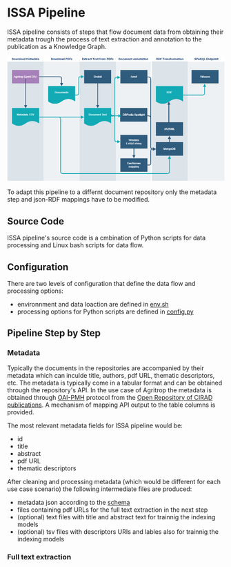 # ISSA Pipeline

ISSA pipeline consists of steps that flow document data from obtaining their metadata trough the process of text extraction and annotation to the publication as a Knowledge Graph.

<img src="../doc/pipeline_details.png" width="900" />

To adapt this pipeline to a differnt document repository only the metadata step and json-RDF mappings have to be modified.

## Source Code

ISSA pipeline's source code is a cmbination of Python scripts for data processing and Linux bash scripts for data flow. 

## Configuration

There are two levels of configuration that define the data flow and processing options:
 - environnment and data loaction are defined in [env.sh](../env.sh)
 - processing options for Python scripts are defined in [config.py](config.py)

## Pipeline Step by Step
### Metadata
Typically the documents in the repositories are accompanied by their metadata which can inculde title, authors, pdf URL, thematic descriptors, etc. 
The metadata is typically come in a tabular format and can be obtained through the repository's API. In the use case of Agritrop the metadata is obtained through [OAI-PMH](https://www.openarchives.org/pmh/) protocol from the [Open Repository of CIRAD publications](https://agritrop.cirad.fr/). A mechanism of mapping API output to the table columns is provided.

The most relevant metadata fields for ISSA pipeline would be:
- id
- title
- abstract
- pdf URL
- thematic descriptors

After cleaning and processing metadata (which would be different for each use case scenario) the following intermediate files are produced:
- metadata json according to the [schema](metadata/ISSA_json_schema.txt) 
- files containing pdf URLs for the full text extraction in the next step
- (optional) text files with title and abstract text for trainnig the indexing models
- (optional) tsv files with descriptors URIs and lables also for trainnig the indexing models 

### Full text extraction
